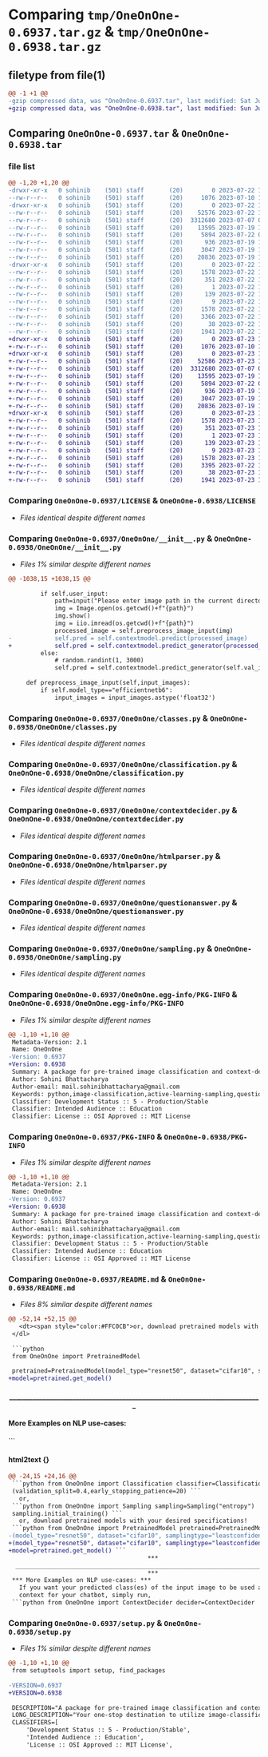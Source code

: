 # Comparing `tmp/OneOnOne-0.6937.tar.gz` & `tmp/OneOnOne-0.6938.tar.gz`

## filetype from file(1)

```diff
@@ -1 +1 @@
-gzip compressed data, was "OneOnOne-0.6937.tar", last modified: Sat Jul 22 18:23:12 2023, max compression
+gzip compressed data, was "OneOnOne-0.6938.tar", last modified: Sun Jul 23 17:37:46 2023, max compression
```

## Comparing `OneOnOne-0.6937.tar` & `OneOnOne-0.6938.tar`

### file list

```diff
@@ -1,20 +1,20 @@
-drwxr-xr-x   0 sohinib    (501) staff       (20)        0 2023-07-22 18:23:12.301005 OneOnOne-0.6937/
--rw-r--r--   0 sohinib    (501) staff       (20)     1076 2023-07-10 14:29:42.000000 OneOnOne-0.6937/LICENSE
-drwxr-xr-x   0 sohinib    (501) staff       (20)        0 2023-07-22 18:23:12.293937 OneOnOne-0.6937/OneOnOne/
--rw-r--r--   0 sohinib    (501) staff       (20)    52576 2023-07-22 18:23:02.000000 OneOnOne-0.6937/OneOnOne/__init__.py
--rw-r--r--   0 sohinib    (501) staff       (20)  3312680 2023-07-07 06:05:06.000000 OneOnOne-0.6937/OneOnOne/classes.py
--rw-r--r--   0 sohinib    (501) staff       (20)    13595 2023-07-19 15:12:53.000000 OneOnOne-0.6937/OneOnOne/classification.py
--rw-r--r--   0 sohinib    (501) staff       (20)     5894 2023-07-22 03:02:07.000000 OneOnOne-0.6937/OneOnOne/contextdecider.py
--rw-r--r--   0 sohinib    (501) staff       (20)      936 2023-07-19 15:12:54.000000 OneOnOne-0.6937/OneOnOne/htmlparser.py
--rw-r--r--   0 sohinib    (501) staff       (20)     3047 2023-07-19 17:26:04.000000 OneOnOne-0.6937/OneOnOne/questionanswer.py
--rw-r--r--   0 sohinib    (501) staff       (20)    20836 2023-07-19 15:12:54.000000 OneOnOne-0.6937/OneOnOne/sampling.py
-drwxr-xr-x   0 sohinib    (501) staff       (20)        0 2023-07-22 18:23:12.299247 OneOnOne-0.6937/OneOnOne.egg-info/
--rw-r--r--   0 sohinib    (501) staff       (20)     1578 2023-07-22 18:23:12.000000 OneOnOne-0.6937/OneOnOne.egg-info/PKG-INFO
--rw-r--r--   0 sohinib    (501) staff       (20)      351 2023-07-22 18:23:12.000000 OneOnOne-0.6937/OneOnOne.egg-info/SOURCES.txt
--rw-r--r--   0 sohinib    (501) staff       (20)        1 2023-07-22 18:23:12.000000 OneOnOne-0.6937/OneOnOne.egg-info/dependency_links.txt
--rw-r--r--   0 sohinib    (501) staff       (20)      139 2023-07-22 18:23:12.000000 OneOnOne-0.6937/OneOnOne.egg-info/requires.txt
--rw-r--r--   0 sohinib    (501) staff       (20)        9 2023-07-22 18:23:12.000000 OneOnOne-0.6937/OneOnOne.egg-info/top_level.txt
--rw-r--r--   0 sohinib    (501) staff       (20)     1578 2023-07-22 18:23:12.300182 OneOnOne-0.6937/PKG-INFO
--rw-r--r--   0 sohinib    (501) staff       (20)     3366 2023-07-22 16:02:47.000000 OneOnOne-0.6937/README.md
--rw-r--r--   0 sohinib    (501) staff       (20)       38 2023-07-22 18:23:12.301317 OneOnOne-0.6937/setup.cfg
--rw-r--r--   0 sohinib    (501) staff       (20)     1941 2023-07-22 18:23:06.000000 OneOnOne-0.6937/setup.py
+drwxr-xr-x   0 sohinib    (501) staff       (20)        0 2023-07-23 17:37:46.104465 OneOnOne-0.6938/
+-rw-r--r--   0 sohinib    (501) staff       (20)     1076 2023-07-10 14:29:42.000000 OneOnOne-0.6938/LICENSE
+drwxr-xr-x   0 sohinib    (501) staff       (20)        0 2023-07-23 17:37:46.094571 OneOnOne-0.6938/OneOnOne/
+-rw-r--r--   0 sohinib    (501) staff       (20)    52586 2023-07-23 17:37:26.000000 OneOnOne-0.6938/OneOnOne/__init__.py
+-rw-r--r--   0 sohinib    (501) staff       (20)  3312680 2023-07-07 06:05:06.000000 OneOnOne-0.6938/OneOnOne/classes.py
+-rw-r--r--   0 sohinib    (501) staff       (20)    13595 2023-07-19 15:12:53.000000 OneOnOne-0.6938/OneOnOne/classification.py
+-rw-r--r--   0 sohinib    (501) staff       (20)     5894 2023-07-22 03:02:07.000000 OneOnOne-0.6938/OneOnOne/contextdecider.py
+-rw-r--r--   0 sohinib    (501) staff       (20)      936 2023-07-19 15:12:54.000000 OneOnOne-0.6938/OneOnOne/htmlparser.py
+-rw-r--r--   0 sohinib    (501) staff       (20)     3047 2023-07-19 17:26:04.000000 OneOnOne-0.6938/OneOnOne/questionanswer.py
+-rw-r--r--   0 sohinib    (501) staff       (20)    20836 2023-07-19 15:12:54.000000 OneOnOne-0.6938/OneOnOne/sampling.py
+drwxr-xr-x   0 sohinib    (501) staff       (20)        0 2023-07-23 17:37:46.101983 OneOnOne-0.6938/OneOnOne.egg-info/
+-rw-r--r--   0 sohinib    (501) staff       (20)     1578 2023-07-23 17:37:45.000000 OneOnOne-0.6938/OneOnOne.egg-info/PKG-INFO
+-rw-r--r--   0 sohinib    (501) staff       (20)      351 2023-07-23 17:37:45.000000 OneOnOne-0.6938/OneOnOne.egg-info/SOURCES.txt
+-rw-r--r--   0 sohinib    (501) staff       (20)        1 2023-07-23 17:37:45.000000 OneOnOne-0.6938/OneOnOne.egg-info/dependency_links.txt
+-rw-r--r--   0 sohinib    (501) staff       (20)      139 2023-07-23 17:37:45.000000 OneOnOne-0.6938/OneOnOne.egg-info/requires.txt
+-rw-r--r--   0 sohinib    (501) staff       (20)        9 2023-07-23 17:37:45.000000 OneOnOne-0.6938/OneOnOne.egg-info/top_level.txt
+-rw-r--r--   0 sohinib    (501) staff       (20)     1578 2023-07-23 17:37:46.103183 OneOnOne-0.6938/PKG-INFO
+-rw-r--r--   0 sohinib    (501) staff       (20)     3395 2023-07-22 18:26:11.000000 OneOnOne-0.6938/README.md
+-rw-r--r--   0 sohinib    (501) staff       (20)       38 2023-07-23 17:37:46.104709 OneOnOne-0.6938/setup.cfg
+-rw-r--r--   0 sohinib    (501) staff       (20)     1941 2023-07-23 17:37:32.000000 OneOnOne-0.6938/setup.py
```

### Comparing `OneOnOne-0.6937/LICENSE` & `OneOnOne-0.6938/LICENSE`

 * *Files identical despite different names*

### Comparing `OneOnOne-0.6937/OneOnOne/__init__.py` & `OneOnOne-0.6938/OneOnOne/__init__.py`

 * *Files 1% similar despite different names*

```diff
@@ -1038,15 +1038,15 @@
 
         if self.user_input:
             path=input("Please enter image path in the current directory (str):    ")
             img = Image.open(os.getcwd()+f"{path}")
             img.show()
             img = iio.imread(os.getcwd()+f"{path}")
             processed_image = self.preprocess_image_input(img)
-            self.pred = self.contextmodel.predict(processed_image)
+            self.pred = self.contextmodel.predict_generator(processed_image)
         else:
             # random.randint(1, 3000)
             self.pred = self.contextmodel.predict_generator(self.val_it, random.randint(1, 16))
 
     def preprocess_image_input(self,input_images):
         if self.model_type=="efficientnetb6":
             input_images = input_images.astype('float32')
```

### Comparing `OneOnOne-0.6937/OneOnOne/classes.py` & `OneOnOne-0.6938/OneOnOne/classes.py`

 * *Files identical despite different names*

### Comparing `OneOnOne-0.6937/OneOnOne/classification.py` & `OneOnOne-0.6938/OneOnOne/classification.py`

 * *Files identical despite different names*

### Comparing `OneOnOne-0.6937/OneOnOne/contextdecider.py` & `OneOnOne-0.6938/OneOnOne/contextdecider.py`

 * *Files identical despite different names*

### Comparing `OneOnOne-0.6937/OneOnOne/htmlparser.py` & `OneOnOne-0.6938/OneOnOne/htmlparser.py`

 * *Files identical despite different names*

### Comparing `OneOnOne-0.6937/OneOnOne/questionanswer.py` & `OneOnOne-0.6938/OneOnOne/questionanswer.py`

 * *Files identical despite different names*

### Comparing `OneOnOne-0.6937/OneOnOne/sampling.py` & `OneOnOne-0.6938/OneOnOne/sampling.py`

 * *Files identical despite different names*

### Comparing `OneOnOne-0.6937/OneOnOne.egg-info/PKG-INFO` & `OneOnOne-0.6938/OneOnOne.egg-info/PKG-INFO`

 * *Files 1% similar despite different names*

```diff
@@ -1,10 +1,10 @@
 Metadata-Version: 2.1
 Name: OneOnOne
-Version: 0.6937
+Version: 0.6938
 Summary: A package for pre-trained image classification and context-decider for question-answering chatbots.
 Author: Sohini Bhattacharya
 Author-email: mail.sohinibhattacharya@gmail.com
 Keywords: python,image-classification,active-learning-sampling,question-answering,pre-trained models,tiny-image-net,cifar10
 Classifier: Development Status :: 5 - Production/Stable
 Classifier: Intended Audience :: Education
 Classifier: License :: OSI Approved :: MIT License
```

### Comparing `OneOnOne-0.6937/PKG-INFO` & `OneOnOne-0.6938/PKG-INFO`

 * *Files 1% similar despite different names*

```diff
@@ -1,10 +1,10 @@
 Metadata-Version: 2.1
 Name: OneOnOne
-Version: 0.6937
+Version: 0.6938
 Summary: A package for pre-trained image classification and context-decider for question-answering chatbots.
 Author: Sohini Bhattacharya
 Author-email: mail.sohinibhattacharya@gmail.com
 Keywords: python,image-classification,active-learning-sampling,question-answering,pre-trained models,tiny-image-net,cifar10
 Classifier: Development Status :: 5 - Production/Stable
 Classifier: Intended Audience :: Education
 Classifier: License :: OSI Approved :: MIT License
```

### Comparing `OneOnOne-0.6937/README.md` & `OneOnOne-0.6938/README.md`

 * *Files 8% similar despite different names*

```diff
@@ -52,14 +52,15 @@
   <dt><span style="color:#FFC0CB">or, download pretrained models with your desired specifications!</span>
 </dl>
 
 ```python
 from OneOnOne import PretrainedModel
 
 pretrained=PretrainedModel(model_type="resnet50", dataset="cifar10", samplingtype="leastconfidence")
+model=pretrained.get_model()
 ```
 
 <h4 align="center">____________________________________________________________________________</h4>
 
 
 <h4>More Examples on NLP use-cases:</h4>
```

#### html2text {}

```diff
@@ -24,15 +24,16 @@
 ```python from OneOnOne import Classification classifier=Classification
 (validation_split=0.4,early_stopping_patience=20) ```
   or,
 ```python from OneOnOne import Sampling sampling=Sampling("entropy")
 sampling.initial_training() ```
   or, download pretrained models with your desired specifications!
 ```python from OneOnOne import PretrainedModel pretrained=PretrainedModel
-(model_type="resnet50", dataset="cifar10", samplingtype="leastconfidence") ```
+(model_type="resnet50", dataset="cifar10", samplingtype="leastconfidence")
+model=pretrained.get_model() ```
                                       ***
  ____________________________________________________________________________
                                       ***
 *** More Examples on NLP use-cases: ***
   If you want your predicted class(es) of the input image to be used as the
   context for your chatbot, simply run,
 ```python from OneOnOne import ContextDecider decider=ContextDecider
```

### Comparing `OneOnOne-0.6937/setup.py` & `OneOnOne-0.6938/setup.py`

 * *Files 1% similar despite different names*

```diff
@@ -1,10 +1,10 @@
 from setuptools import setup, find_packages
 
-VERSION=0.6937
+VERSION=0.6938
 
 DESCRIPTION="A package for pre-trained image classification and context-decider for question-answering chatbots."
 LONG_DESCRIPTION="Your one-stop destination to utilize image-classification models with just one line of code. A library meant to simplify your life by providing you with pre-trained models like ResNet50, EfficientNetVB6, VGG19, etc. You can simply opt for training your own models from scratch by just tweaking a few values. If you want to try popular active-learning sampling methods on image classification, no need to worry! This library has got you covered. Along with that for simple-bridging and basic into NLP, we have context-deciders, HTML parsers and simple chatbot object classes, to create an interface similar to Google Lens. You input an image or item that you are curious about and you can ask one-on-one questions from the chatbot. This is made possible by using the tiny imagenet dataset. This library is being actively updated and new features are being added frequently. New datasets and pre-trained models will be updated soon. Feel free to share your feedback! I would really appreciate it!"
 CLASSIFIERS=[
     'Development Status :: 5 - Production/Stable',
     'Intended Audience :: Education',
     'License :: OSI Approved :: MIT License',
```

